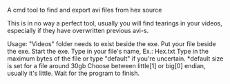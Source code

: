 A cmd tool to find and export avi files from hex source

This is in no way a perfect tool, usually you will find tearings in your videos, especially if they have overwritten previous avi-s.

Usage: 
  "Videos" folder needs to exist beside the exe.
  Put your file beside the exe.
  Start the exe.
  Type in your file's name, Ex.: Hex.txt
  Type in the maximum bytes of the file or type "default" if you're uncertain.
    *default size is set for a file around 30gb
  Choose between little[1] or big[0] endian, usually it's little.
  Wait for the program to finish.
